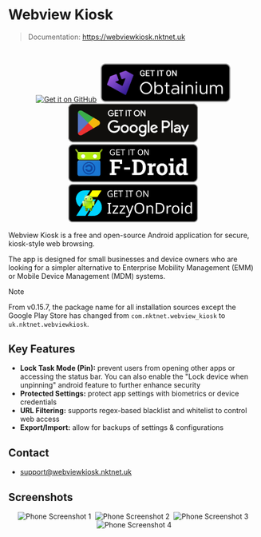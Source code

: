 # Webview Kiosk

> Documentation: https://webviewkiosk.nktnet.uk

<br />

<div align="center">

[<img src="./docs/public/static/images/badges/github.png" alt="Get it on GitHub" width="260px" />](https://github.com/nktnet1/webview-kiosk/releases)&nbsp;
[<img src="./docs/public/static/images/badges/obtanium.png" alt="Get it on Obtanium" width="260px" />](https://apps.obtainium.imranr.dev/redirect?r=obtainium://add/https://github.com/nktnet1/webview-kiosk)&nbsp;
[<img src="./docs/public/static/images/badges/google-play.svg" alt="Get it on Google Play" width="260px" />](https://play.google.com/store/apps/details?id=com.nktnet.webview_kiosk)&nbsp;
[<img src="./docs/public/static/images/badges/f-droid.svg" alt="Get it on F-Droid" width="260px" />](https://f-droid.org/packages/uk.nktnet.webviewkiosk)&nbsp;
[<img src="./docs/public/static/images/badges/izzy-on-droid.svg" alt="Get it on IzzyOnDroid" width="260px" />](https://apt.izzysoft.de/fdroid/index/apk/uk.nktnet.webviewkiosk)&nbsp;

</div>

Webview Kiosk is a free and open-source Android application for secure,
kiosk-style web browsing.

The app is designed for small businesses and device owners who are looking for
a simpler alternative to Enterprise Mobility Management (EMM) or Mobile Device
Management (MDM) systems.

> [!NOTE]  
> From v0.15.7, the package name for all installation sources except the Google Play
> Store has changed from `com.nktnet.webview_kiosk` to `uk.nktnet.webviewkiosk`.

## Key Features

- **Lock Task Mode (Pin):** prevent users from opening other apps or accessing the
  status bar. You can also enable the "Lock device when unpinning" android feature to
  further enhance security
- **Protected Settings:** protect app settings with biometrics or device credentials
- **URL Filtering:** supports regex-based blacklist and whitelist to control web access
- **Export/Import:** allow for backups of settings & configurations

## Contact

- support@webviewkiosk.nktnet.uk

## Screenshots

<div align="center">
  <img src="./metadata/en-US/images/phoneScreenshots/001.phone-default.png" width="275px" alt="Phone Screenshot 1" />&nbsp;
  <img src="./metadata/en-US/images/phoneScreenshots/002.phone-locked.png" width="275px" alt="Phone Screenshot 2"/>&nbsp;
  <img src="./metadata/en-US/images/phoneScreenshots/003.phone-page-blocked.png" width="275px" alt="Phone Screenshot 3" />&nbsp;
  <img src="./metadata/en-US/images/phoneScreenshots/004.phone-settings.png" width="275px" alt="Phone Screenshot 4" />
</div>

<br />
